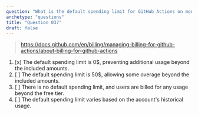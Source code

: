```yaml
---
question: "What is the default spending limit for GitHub Actions on monthly-billed accounts?"
archetype: "questions"
title: "Question 037"
draft: false
---
```


> https://docs.github.com/en/billing/managing-billing-for-github-actions/about-billing-for-github-actions
1. [x] The default spending limit is 0$, preventing additional usage beyond the included amounts.
1. [ ] The default spending limit is 50$, allowing some overage beyond the included amounts.
1. [ ] There is no default spending limit, and users are billed for any usage beyond the free tier.
1. [ ] The default spending limit varies based on the account's historical usage.
